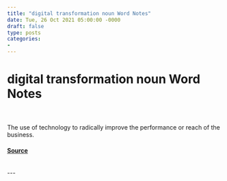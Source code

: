 ```yaml
---
title: "digital transformation noun Word Notes"
date: Tue, 26 Oct 2021 05:00:00 -0000
draft: false
type: posts
categories: 
- 
---
```

# digital transformation noun Word Notes

<br/>

<br/>
The use of technology to radically improve the performance or reach of the business.

#### [Source](https://thecyberwire.com/podcasts/word-notes/70/notes)

<br/>
---

